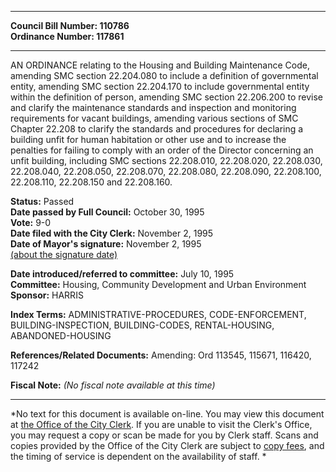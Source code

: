 * * * * *  
  
**Council Bill Number: [](#h0)[](#h2)110786**   
**Ordinance Number: 117861**  
  
* * * * *  
  
AN ORDINANCE relating to the Housing and Building Maintenance Code, amending SMC section 22.204.080 to include a definition of governmental entity, amending SMC section 22.204.170 to include governmental entity within the definition of person, amending SMC section 22.206.200 to revise and clarify the maintenance standards and inspection and monitoring requirements for vacant buildings, amending various sections of SMC Chapter 22.208 to clarify the standards and procedures for declaring a building unfit for human habitation or other use and to increase the penalties for failing to comply with an order of the Director concerning an unfit building, including SMC sections 22.208.010, 22.208.020, 22.208.030, 22.208.040, 22.208.050, 22.208.070, 22.208.080, 22.208.090, 22.208.100, 22.208.110, 22.208.150 and 22.208.160.  
  
**Status:** Passed   
**Date passed by Full Council:** October 30, 1995   
**Vote:** 9-0   
**Date filed with the City Clerk:** November 2, 1995   
**Date of Mayor's signature:** November 2, 1995   
[(about the signature date)](/~public/approvaldate.htm)   
  
  
**Date introduced/referred to committee:** July 10, 1995   
**Committee:** Housing, Community Development and Urban Environment   
**Sponsor:** HARRIS   
  
**Index Terms:** ADMINISTRATIVE-PROCEDURES, CODE-ENFORCEMENT, BUILDING-INSPECTION, BUILDING-CODES, RENTAL-HOUSING, ABANDONED-HOUSING  
  
**References/Related Documents:** Amending: Ord 113545, 115671, 116420, 117242  
  
**Fiscal Note:** *(No fiscal note available at this time)*  
  
* * * * *  
  
*No text for this document is available on-line. You may view this document at [the Office of the City Clerk](http://www.seattle.gov/leg/clerk/contactUs.htm). If you are unable to visit the Clerk's Office, you may request a copy or scan be made for you by Clerk staff. Scans and copies provided by the Office of the City Clerk are subject to [copy fees](http://clerk.seattle.gov/~public/clerkfees.htm), and the timing of service is dependent on the availability of staff. *  
  
  
